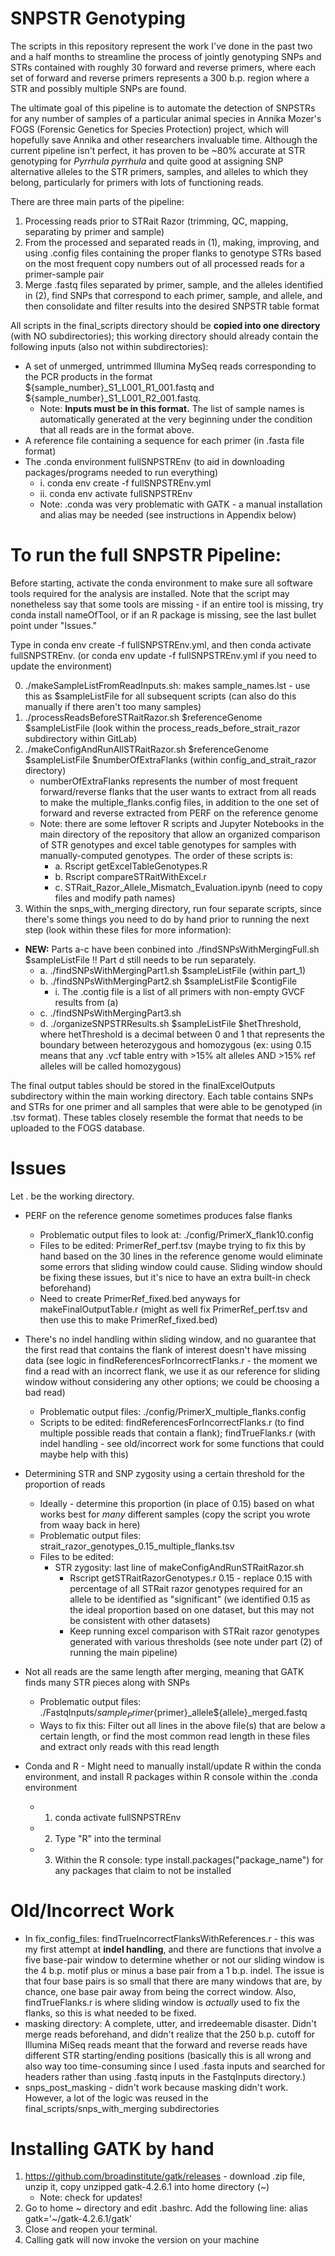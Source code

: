 # SNPSTR Genotyping

The scripts in this repository represent the work I've done in the past two and a half months to streamline the process of jointly genotyping SNPs and STRs contained with roughly 30 forward and reverse primers, where each set of forward and reverse primers represents a 300 b.p. region where a STR and possibly multiple SNPs are found.

The ultimate goal of this pipeline is to automate the detection of SNPSTRs for any number of samples of a particular animal species in Annika Mozer's FOGS (Forensic Genetics for Species Protection) project, which will hopefully save Annika and other researchers invaluable time. Although the current pipeline isn't perfect, it has proven to be ~80% accurate at STR genotyping for *Pyrrhula pyrrhula* and quite good at assigning SNP alternative alleles to the STR primers, samples, and alleles to which they belong, particularly for primers with lots of functioning reads. 

There are three main parts of the pipeline:
1. Processing reads prior to STRait Razor (trimming, QC, mapping, separating by primer and sample)
2. From the processed and separated reads in (1), making, improving, and using .config files containing the proper flanks to genotype STRs based on the most frequent copy numbers out of all processed reads for a primer-sample pair
3. Merge .fastq files separated by primer, sample, and the alleles identified in (2), find SNPs that correspond to each primer, sample, and allele, and then consolidate and filter results into the desired SNPSTR table format

All scripts in the final_scripts directory should be **copied into one directory** (with NO subdirectories); this working directory should already contain the following inputs (also not within subdirectories):
* A set of unmerged, untrimmed Illumina MySeq reads corresponding to the PCR products in the format ${sample_number}_S1_L001_R1_001.fastq and ${sample_number}_S1_L001_R2_001.fastq.
    * Note: **Inputs must be in this format.**  The list of sample names is automatically generated at the very beginning under the condition that all reads are in the format above.
* A reference file containing a sequence for each primer (in .fasta file format)
* The .conda environment fullSNPSTREnv (to aid in downloading packages/programs needed to run everything)
    * i. conda env create -f fullSNPSTREnv.yml
    * ii. conda env activate fullSNPSTREnv
    * Note: .conda was very problematic with GATK - a manual installation and alias may be needed (see instructions in Appendix below)



# To run the full SNPSTR Pipeline:
Before starting, activate the conda environment to make sure all software tools required for the analysis are installed. Note that the script may nonetheless say that some tools are missing - if an entire tool is missing, try conda install nameOfTool, or if an R package is missing, see the last bullet point under "Issues."

Type in conda env create -f fullSNPSTREnv.yml, and then conda activate fullSNPSTREnv. (or conda env update -f fullSNPSTREnv.yml if you need to update the environment)

0. ./makeSampleListFromReadInputs.sh: makes sample_names.lst - use this as $sampleListFile for all subsequent scripts (can also do this manually if there aren't too many samples) 
1. ./processReadsBeforeSTRaitRazor.sh $referenceGenome $sampleListFile (look within the process_reads_before_strait_razor subdirectory within GitLab)
2. ./makeConfigAndRunAllSTRaitRazor.sh $referenceGenome $sampleListFile $numberOfExtraFlanks (within config_and_strait_razor directory)
    * numberOfExtraFlanks represents the number of most frequent forward/reverse flanks that the user wants to extract from all reads to make the multiple_flanks.config files, in addition to the one set of forward and reverse extracted from PERF on the reference genome
    * Note: there are some leftover R scripts and Jupyter Notebooks in the main directory of the repository that allow an organized comparison of STR genotypes and excel table genotypes for samples with manually-computed genotypes. The order of these scripts is:
        * a. Rscript getExcelTableGenotypes.R
        * b. Rscript compareSTRaitWithExcel.r
        * c. STRait_Razor_Allele_Mismatch_Evaluation.ipynb (need to copy files and modify path names)
3. Within the snps_with_merging directory, run four separate scripts, since there's some things you need to do by hand prior to running the next step (look within these files for more information):

* **NEW:** Parts a-c have been conbined into ./findSNPsWithMergingFull.sh $sampleListFile !! Part d still needs to be run separately. 
    * a. ./findSNPsWithMergingPart1.sh $sampleListFile (within part_1)
    * b. ./findSNPsWithMergingPart2.sh $sampleListFile $contigFile 
        * i. The .contig file is a list of all primers with non-empty GVCF results from (a)
    * c.  ./findSNPsWithMergingPart3.sh
    * d. ./organizeSNPSTRResults.sh $sampleListFile $hetThreshold, where hetThreshold is a decimal between 0 and 1 that represents the boundary between heterozygous and homozygous (ex: using 0.15 means that any .vcf table entry with >15% alt alleles AND >15% ref alleles will be called homozygous)

The final output tables should be stored in the finalExcelOutputs subdirectory within the main working directory. Each table contains SNPs and STRs for one primer and all samples that were able to be genotyped (in .tsv format). These tables closely resemble the format that needs to be uploaded to the FOGS database.

# Issues

Let . be the working directory.

* PERF on the reference genome sometimes produces false flanks
    * Problematic output files to look at: ./config/PrimerX_flank10.config
    * Files to be edited: PrimerRef_perf.tsv (maybe trying to fix this by hand based on the 30 lines in the reference genome would eliminate some errors that sliding window could cause. Sliding window should be fixing these issues, but it's nice to have an extra built-in check beforehand)
    * Need to create PrimerRef_fixed.bed anyways for makeFinalOutputTable.r (might as well fix PrimerRef_perf.tsv and then use this to make PrimerRef_fixed.bed)

* There's no indel handling within sliding window, and no guarantee that the first read that contains the flank of interest doesn't have missing data (see logic in findReferencesForIncorrectFlanks.r - the moment we find a read with an incorrect flank, we use it as our reference for sliding window without considering any other options; we could be choosing a bad read)
    * Problematic output files: ./config/PrimerX_multiple_flanks.config
    * Scripts to be edited: findReferencesForIncorrectFlanks.r (to find multiple possible reads that contain a flank); findTrueFlanks.r (with indel handling - see old/incorrect work for some functions that could maybe help with this)
    
* Determining STR and SNP zygosity using a certain threshold for the proportion of reads
    * Ideally - determine this proportion (in place of 0.15) based on what works best for *many* different samples (copy the script you wrote from waay back in here)
    * Problematic output files: strait_razor_genotypes_0.15_multiple_flanks.tsv
    * Files to be edited: 
        * STR zygosity: last line of makeConfigAndRunSTRaitRazor.sh
            * Rscript getSTRaitRazorGenotypes.r 0.15 - replace 0.15 with percentage of all STRait razor genotypes required for an allele to be identified as "significant" (we identified 0.15 as the ideal proportion based on one dataset, but this may not be consistent with other datasets)
            * Keep running excel comparison with STRait razor genotypes generated with various thresholds (see note under part (2) of running the main pipeline)


* Not all reads are the same length after merging, meaning that GATK finds many STR pieces along with SNPs
    * Problematic output files: ./FastqInputs/${sample}_Primer${primer}_allele${allele}_merged.fastq
    * Ways to fix this: Filter out all lines in the above file(s) that are below a certain length, or find the most common read length in these files and extract only reads with this read length 

* Conda and R - Might need to manually install/update R within the conda environment, and install R packages within R console within the .conda environment
    * 1. conda activate fullSNPSTREnv
    * 2. Type "R" into the terminal
    * 3. Within the R console: type install.packages("package_name") for any packages that claim to not be installed


# Old/Incorrect Work
* In fix_config_files: findTrueIncorrectFlanksWithReferences.r	- this was my first attempt at **indel handling**, and there are functions that involve a five base-pair window to determine whether or not our sliding window is the 4 b.p. motif plus or minus a base pair from a 1 b.p. indel. The issue is that four base pairs is so small that there are many windows that are, by chance, one base pair away from being the correct window. Also, findTrueFlanks.r is where sliding window is *actually* used to fix the flanks, so this is what needed to be fixed.
* masking directory: A complete, utter, and irredeemable disaster. Didn't merge reads beforehand, and didn't realize that the 250 b.p. cutoff for Illumina MiSeq reads meant that the forward and reverse reads have different STR starting/ending positions (basically this is all wrong and also way too time-consuming since I used .fasta inputs and searched for headers rather than using .fastq inputs in the FastqInputs directory.)
* snps_post_masking - didn't work because masking didn't work. However, a lot of the logic was reused in the final_scripts/snps_with_merging subdirectories

# Installing GATK by hand
1. https://github.com/broadinstitute/gatk/releases - download .zip file, unzip it, copy unzipped gatk-4.2.6.1 into home directory (~) 
    * Note: check for updates!
2. Go to home ~ directory and edit .bashrc. Add the following line: alias gatk='~/gatk-4.2.6.1/gatk'
3. Close and reopen your terminal.
4. Calling gatk will now invoke the version on your machine

